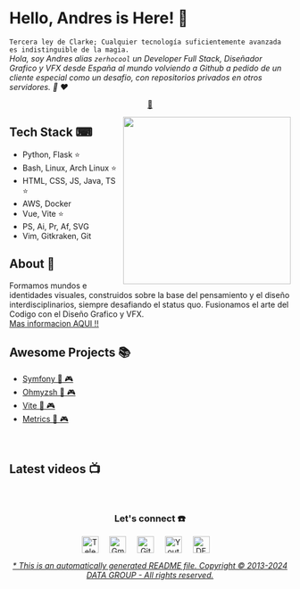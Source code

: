 # Hello, Andres is Here! 👋

`Tercera ley de Clarke; Cualquier tecnología suficientemente avanzada es indistinguible de la magia.`<br><em> Hola, soy Andres alias `zerhocool` un Developer Full Stack, Diseñador Grafico y VFX desde España al mundo volviendo a Github a pedido de un cliente especial como un desafio, con repositorios privados en otros servidores. 🐑 ❤️</em>

<p align="center">
<a href="https://github.com/datagroupssl/datagroupssl/blob/master/list.md">🧰</a>
</p>

<a href="https://github.com/datagroupssl/">
<img align="right" height="auto" width="300" src="https://i.postimg.cc/5tgQctHt/wallpaper5-min.jpg"/>
</a>

## Tech Stack ⌨

- Python, Flask ⭐
- Bash, Linux, Arch Linux ⭐
- HTML, CSS, JS, Java, TS ⭐
- AWS, Docker
- Vue, Vite ⭐
- PS, Ai, Pr, Af, SVG
- Vim, Gitkraken, Git

## About 🧸

Formamos mundos e identidades visuales, construidos sobre la base del pensamiento y el diseño interdisciplinarios, siempre desafiando el status quo. Fusionamos el arte del Codigo con el Diseño Grafico y VFX. <br> <a href="https://github.com/datagroupssl/datagroupssl/blob/master/perfil.md">Mas informacion AQUI !!</a>

## Awesome Projects 📚

- [Symfony 🤖 🎮](https://github.com/datagroupssl/symfony)
- [Ohmyzsh 🤖 🎮](https://github.com/datagroupssl/ohmyzsh)
- [Vite 🤖 🎮](https://github.com/datagroupssl/vite)
- [Metrics 🤖 🎮](https://github.com/datagroupssl/metrics)

<br>

## Latest videos 📺

<p align="center"></p>

<br>

<div align="center">
<h3 align="center">Let's connect ☎️</h3>
</div>
<p align="center">
<a href="https://t.me/zerhocool" target="blank">
<img align="center" width="30px" alt="Telegram" src="https://res.cloudinary.com/dsckwiyuz/image/upload/v1732817247/telegram_pexuvg.svg"/></a> &nbsp; &nbsp;
<a href="mailto:datagroupssl@gmail.com" target="blank">
<img align="center" width="30px" alt="Gmail" src="https://res.cloudinary.com/dsckwiyuz/image/upload/v1732817242/gmail_fw2wpz.svg"/></a> &nbsp; &nbsp;
<a href="https://github.com/datagroupssl" target="blank">
<img align="center" width="30px" alt="Github" src="https://res.cloudinary.com/dsckwiyuz/image/upload/v1732817267/Github_dark_e9cyaa.svg"/></a> &nbsp; &nbsp;
<a href="https://www.youtube.com/@zerhocool" target="blank">
<img align="center" width="30px" alt="Youtube" src="https://res.cloudinary.com/dsckwiyuz/image/upload/v1732718064/youtube_jm0bhx.svg"/></a> &nbsp; &nbsp;
<a href="https://dev.to" target="blank">
<img align="center" width="30px" alt="DEV" src="https://res.cloudinary.com/dsckwiyuz/image/upload/v1732840943/daily.dev_dark_bawkdy.svg"/></a> &nbsp; &nbsp;

</p>

<div align="center"><em><a href="https://github.com/datagroupssl">* This is an automatically generated README file. Copyright © 2013-2024 DATA GROUP - All rights reserved.</a></em></div>
